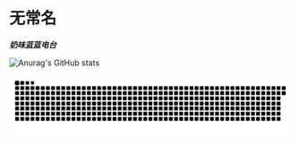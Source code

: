 # 无常名

***奶味蓝蓝电台***

![Anurag's GitHub stats](https://github-readme-stats.vercel.app/api?username=reqwaaaaa&show_icons=true&theme=tokyonight)

![](https://raw.githubusercontent.com/reqwaaaaa/reqwaaaaa/output/github-contribution-grid-snake.svg)

